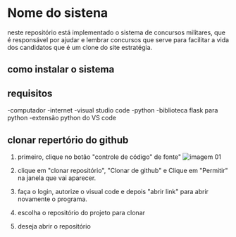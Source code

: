 # Nome do sistena 
neste repositório está implementado o sistema de concursos militares, que é responsável por ajudar e lembrar concursos que serve para facilitar a vida dos candidatos que é um clone do site estratégia.

## como instalar o sistema
## requisitos
-computador
-internet
-visual studio code
-python
-biblioteca flask para python
-extensão python do VS code

## clonar repertório do github

1. primeiro, clique no botão "controle de código" de fonte"
![imagem 01](HZ-imgs/img01.png)

2. clique em "clonar repositório", "Clonar de github" e Clique em
"Permitir" na janela que vai aparecer.

3. faça o login, autorize o visual code e depois "abrir link" para abrir novamente o programa.

4. escolha o repositório do projeto para clonar

5. deseja abrir o repositório
